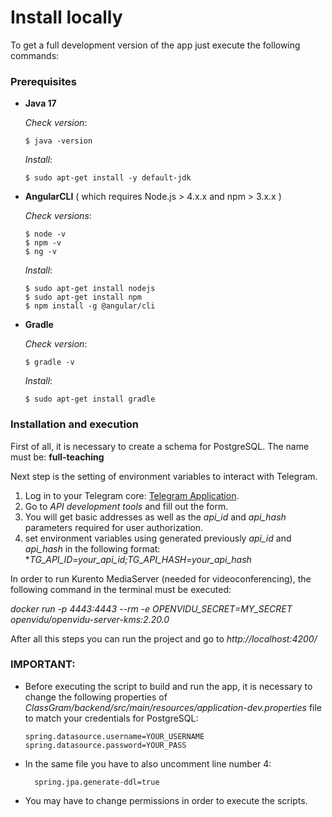 # Install locally

To get a full development version of the app just execute the following commands:

### Prerequisites

  - **Java 17**

    *Check version*:

        $ java -version

     *Install*:

        $ sudo apt-get install -y default-jdk

  - **AngularCLI** ( which requires  Node.js > 4.x.x  and  npm > 3.x.x )

    *Check versions*:

        $ node -v
        $ npm -v
        $ ng -v

     *Install*:

        $ sudo apt-get install nodejs
        $ sudo apt-get install npm
        $ npm install -g @angular/cli

  - **Gradle**

    *Check version*:

        $ gradle -v

    *Install*:

        $ sudo apt-get install gradle

### Installation and execution

  First of all, it is necessary to create a schema for PostgreSQL. The name must be: **full-teaching**

  Next step is the setting of environment variables to interact with Telegram.

1. Log in to your Telegram core: [Telegram Application](https://my.telegram.org).
2. Go to *API development tools* and fill out the form.
3. You will get basic addresses as well as the *api_id* and *api_hash* parameters required for user authorization.
4. set environment variables using generated previously *api_id* and *api_hash* in the following format: **TG_API_ID=your_api_id;TG_API_HASH=your_api_hash*

In order to run Kurento MediaServer (needed for videoconferencing), the following command in the terminal must be executed:

*docker run -p 4443:4443 --rm -e OPENVIDU_SECRET=MY_SECRET openvidu/openvidu-server-kms:2.20.0*

After all this steps you can run the project and go to *http://localhost:4200/*

### **IMPORTANT**:

  - Before executing the script to build and run the app, it is necessary to change the following properties of *ClassGram/backend/src/main/resources/application-dev.properties* file to match your credentials for PostgreSQL:

        spring.datasource.username=YOUR_USERNAME
        spring.datasource.password=YOUR_PASS

- In the same file you have to also uncomment line number 4:
           
        spring.jpa.generate-ddl=true

- You may have to change permissions in order to execute the scripts.
